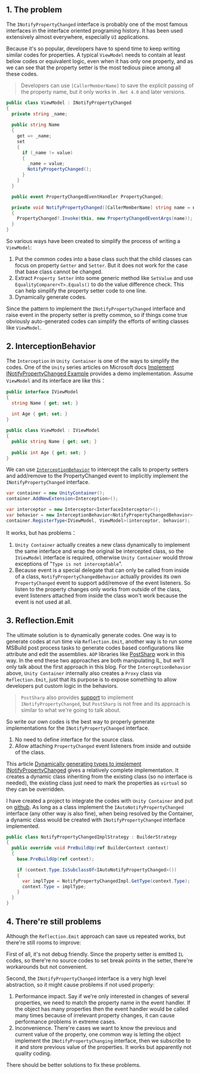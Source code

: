 ## 1. The problem

The `INotifyPropertyChanged` interface is probably one of the most famous interfaces in the interface oriented programing history. It has been used extensively almost everywhere, especially `UI` applications.

Because it's so popular, developers have to spend time to keep writing similar codes for properties. A typical `ViewModel` needs to contain at least below codes or equivalent logic, even when it has only one property, and as we can see that the property setter is the most tedious piece among all these codes.

> Developers can use `[CallerMemberName]` to save the explicit passing of the property name, but it only works in `.Net 4.0` and later versions.

```c#
public class ViewModel : INotifyPropertyChanged
{
  private string _name;
  
  public string Name
  {
    get => _name;
    set
    {
      if (_name != value)
      {
        _name = value;
        NotifyPropertyChanged();
      }
    }
  }

  public event PropertyChangedEventHandler PropertyChanged;

  private void NotifyPropertyChanged([CallerMemberName] string name = null)
  {
    PropertyChanged?.Invoke(this, new PropertyChangedEventArgs(name));
  }
}
```

So various ways have been created to simplify the process of writing a `ViewModel`:

1. Put the common codes into a base class such that the child classes can focus on property `Getter` and `Setter`. But it does not work for the case that base class cannot be changed.
2. Extract `Property Setter` into some generic method like `SetValue` and use `EqualityComparer<T>.Equals()` to do the value difference check. This can help simplify the property setter code to one line.
3. Dynamically generate codes.

Since the pattern to implement the `INotifyPropertyChanged` interface and raise event in the property setter is pretty common, so if things come true obviously auto-generated codes can simplify the efforts of writing classes like `ViewModel`.

## 2. InterceptionBehavior

The `Interception` in `Unity Container` is one of the ways to simplify the codes. One of the `Unity` series articles on Microsoft docs [Implement INotifyPropertyChanged Example](https://docs.microsoft.com/en-us/previous-versions/msp-n-p/ff660851(v=pandp.20)?redirectedfrom=MSDN#implement-inotifypropertychanged-example) provides a demo implementation. Assume `ViewModel` and its interface are like this：

```c#
public interface IViewModel
{
  string Name { get; set; }
  
  int Age { get; set; }
}

public class ViewModel : IViewModel
{
  public string Name { get; set; }
  
  public int Age { get; set; }
}
```

We can use [`InterceptionBehavior`](https://docs.microsoft.com/en-us/previous-versions/msp-n-p/ff660851(v=pandp.20)?redirectedfrom=MSDN#implement-inotifypropertychanged-example) to intercept the calls to property setters and add/remove to the PropertyChanged event to implicitly implement the `INotifyPropertyChanged` interface.

```c#
var container = new UnityContainer();
container.AddNewExtension<Interception>();

var interceptor = new Interceptor<InterfaceInterceptor>();
var behavior = new InterceptionBehavior<NotifyPropertyChangedBehavior>();
container.RegisterType<IViewModel, ViewModel>(interceptor, behavior);
```

It works, but has problems：

1. `Unity Container` actually creates a new class dynamically to implement the same interface and wrap the original be intercepted class, so the `IViewModel` interface is required, otherwise `Unity Container` would throw exceptions of "`Type is not interceptable`".
2. Because event is a special delegate that can only be called from inside of a class, `NotifyPropertyChangedBehavior` actually provides its own `PropertyChanged` event to support add/remove of the event listeners. So listen to the property changes only works from outside of the class, event listeners attached from inside the class won't work because the event is not used at all.

## 3. Reflection.Emit

The ultimate solution is to dynamically generate codes. One way is to generate codes at run time via `Reflection.Emit`, another way is to run some MSBuild post process tasks to generate codes based configurations like attribute and edit the assemblies. `AOP` libraries like [PostSharp](https://www.postsharp.Net/) work in this way. In the end these two approaches are both manipulating IL, but we'll only talk about the first approach in this blog. For the `InterceptionBehavior` above, `Unity Container` internally also creates a `Proxy` class via `Reflection.Emit`, just that its purpose is to expose something to allow developers put custom logic in the behaviors.

> `PostSharp` also provides [support](https://doc.postsharp.Net/inotifypropertychanged) to implement `INotifyPropertyChanged`, but `PostSharp` is not free and its approach is similar to what we're going to talk about.

So write our own codes is the best way to properly generate implementations for the `INotifyPropertyChanged` interface.

1. No need to define interface for the source class.
2. Allow attaching `PropertyChanged` event listeners from inside and outside of the class.

This article [Dynamically generating types to implement INotifyPropertyChanged](https://grahammurray.wordpress.com/2010/04/13/dynamically-generating-types-to-implement-inotifypropertychanged/) gives a relatively complete implementation. It creates a dynamic class inheriting from the existing class (so no interface is needed), the existing class just need to mark the properties as `virtual` so they can be overridden.

I have created a project to integrate the codes with `Unity Container` and put on [github](https://github.com/eagleboost/NotifyPropertyChangedImpl). As long as a class implement the `IAutoNotifyPropertyChanged` interface (any other way is also fine), when being resolved by the Container, a dynamic class would be created with `INotifyPropertyChanged` interface implemented.

```c#
public class NotifyPropertyChangedImplStrategy : BuilderStrategy
{
  public override void PreBuildUp(ref BuilderContext context)
  {
    base.PreBuildUp(ref context);

    if (context.Type.IsSubclassOf<IAutoNotifyPropertyChanged>())
    {
      var implType = NotifyPropertyChangedImpl.GetType(context.Type);
      context.Type = implType; 
    }
  }
}
```

## 4. There're still problems

Although the `Reflection.Emit` approach can save us repeated works, but there're still rooms to improve:

First of all, it's not debug friendly. Since the property setter is emitted `IL` codes, so there're no source codes to set break points in the setter, there're workarounds but not convenient.

Second, the `INotifyPropertyChanged` interface is a very high level abstraction, so it might cause problems if not used properly:

1. Performance impact. Say if we're only interested in changes of several properties, we need to match the property name in the event handler. If the object has many properties then the event handler would be called many times because of irrelevant property changes, it can cause performance problems in extreme cases.
2. Inconvenience. There're cases we want to know the previous and current value of the property, one common way is letting the object implement the `INotifyPropertyChanging` interface, then we subscribe to it and store previous value of the properties. It works but apparently not quality coding.

There should be better solutions to fix these problems.